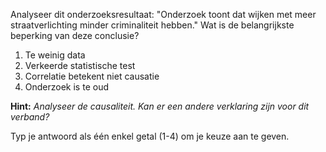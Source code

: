 Analyseer dit onderzoeksresultaat: "Onderzoek toont dat wijken met meer straatverlichting minder criminaliteit hebben." Wat is de belangrijkste beperking van deze conclusie?

1. Te weinig data
2. Verkeerde statistische test
3. Correlatie betekent niet causatie
4. Onderzoek is te oud

**Hint:** *Analyseer de causaliteit. Kan er een andere verklaring zijn voor dit verband?*

Typ je antwoord als één enkel getal (1-4) om je keuze aan te geven.